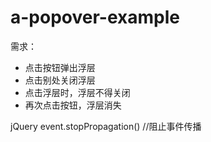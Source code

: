 # a-popover-example

需求：
- 点击按钮弹出浮层 
- 点击别处关闭浮层
- 点击浮层时，浮层不得关闭
- 再次点击按钮，浮层消失


jQuery event.stopPropagation() //阻止事件传播

